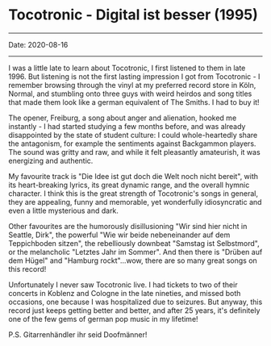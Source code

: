 # Tocotronic - Digital ist besser (1995)

----

Date: 2020-08-16

----


I was a little late to learn about Tocotronic, I first listened to them in late 1996. But listening is not the first lasting impression I got from Tocotronic - I remember browsing through the vinyl at my preferred record store in Köln, Normal, and stumbling onto three guys with weird heirdos and song titles that made them look like a german equivalent of The Smiths. I had to buy it!

The opener, Freiburg, a song about anger and alienation, hooked me instantly - I had started studying a few months before, and was already disappointed by the state of student culture: I could whole-heartedly share the antagonism, for example the sentiments against Backgammon players. The sound was gritty and raw, and while it felt pleasantly amateurish, it was energizing and authentic.

My favourite track is "Die Idee ist gut doch die Welt noch nicht bereit", with its heart-breaking lyrics, its great dynamic range, and the overall hymnic character. I think this is the great strength of Tocotronic's songs in general, they are appealing, funny and memorable, yet wonderfully idiosyncratic and even a little mysterious and dark.

Other favourites are the humorously disillusioning "Wir sind hier nicht in Seattle, Dirk", the powerful "Wie wir beide nebeneinander auf dem Teppichboden sitzen", the rebelliously downbeat "Samstag ist Selbstmord", or the melancholic "Letztes Jahr im Sommer". And then there is "Drüben auf dem Hügel" and "Hamburg rockt"...wow, there are so many great songs on this record!

Unfortunately I never saw Tocotronic live. I had tickets to two of their concerts in Koblenz and Cologne in the late nineties, and missed both occasions, one because I was hospitalized due to seizures. But anyway, this record just keeps getting better and better, and after 25 years, it's definitely one of the few gems of german pop music in my lifetime!

P.S. Gitarrenhändler ihr seid Doofmänner!

